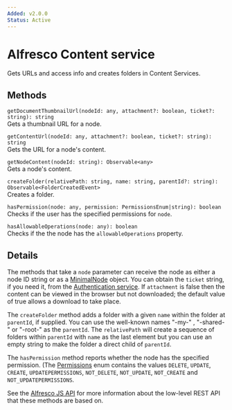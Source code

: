 ```yaml
---
Added: v2.0.0
Status: Active
---
```

# Alfresco Content service

Gets URLs and access info and creates folders in Content Services.

## Methods

`getDocumentThumbnailUrl(nodeId: any, attachment?: boolean, ticket?: string): string`<br/>
Gets a thumbnail URL for a node.

`getContentUrl(nodeId: any, attachment?: boolean, ticket?: string): string`<br/>
Gets the URL for a node's content.

`getNodeContent(nodeId: string): Observable<any>`<br/>
Gets a node's content.

`createFolder(relativePath: string, name: string, parentId?: string): Observable<FolderCreatedEvent>`<br/>
Creates a folder.

`hasPermission(node: any, permission: PermissionsEnum|string): boolean`<br/>
Checks if the user has the specified permissions for `node`.

`hasAllowableOperations(node: any): boolean `<br/>
Checks if the the node has the `allowableOperations` property.

## Details

The methods that take a `node` parameter can receive the node as either a node ID string
or as a [MinimalNode](document-library.model.md) object. You can obtain the `ticket` string,
if you need it, from the [Authentication service](authentication.service.md). If
`attachment` is false then the content can be viewed in the browser but not downloaded; the
default value of true allows a download to take place.

The `createFolder` method adds a folder with a given `name` within the folder at `parentId`,
if supplied. You can use the well-known names "-my-" , "-shared-" or "-root-" as the `parentId`.
The `relativePath` will create a sequence of folders within `parentId` with `name` as the last
element but you can use an empty string to make the folder a direct child of `parentId`.

The `hasPermission` method reports whether the node has the specified permission. (The
[Permissions](https://github.com/Alfresco/alfresco-ng2-components/blob/development/lib/core/models/permissions.enum.ts)
enum contains the values `DELETE`, `UPDATE`, `CREATE`, `UPDATEPERMISSIONS`, `NOT_DELETE`,
`NOT_UPDATE`, `NOT_CREATE` and `NOT_UPDATEPERMISSIONS`.

See the
[Alfresco JS API](https://github.com/Alfresco/alfresco-js-api/tree/master/src/alfresco-core-rest-api)
for more information about the low-level REST API that these methods are based on.

<!-- Don't edit the See also section. Edit seeAlsoGraph.json and run config/generateSeeAlso.js -->
<!-- seealso start -->

<!-- seealso end -->



